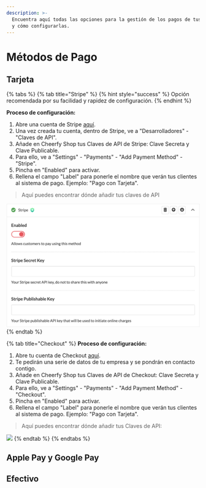 ```yaml
---
description: >-
  Encuentra aquí todas las opciones para la gestión de los pagos de tus clientes
  y cómo configurarlas.
---
```


# Métodos de Pago

## Tarjeta

{% tabs %}
{% tab title="Stripe" %}
{% hint style="success" %}
Opción recomendada por su facilidad y rapidez de configuración.
{% endhint %}

**Proceso de configuración:**

1. Abre una cuenta de Stripe [aquí](https://dashboard.stripe.com/register).
2. Una vez creada tu cuenta, dentro de Stripe, ve a "Desarrolladores" - "Claves de API".
3. Añade en Cheerfy Shop tus Claves de API de Stripe: Clave Secreta y Clave Publicable.
4. Para ello, ve a "Settings" - "Payments" - "Add Payment Method" - "Stripe".
5. Pincha en "Enabled" para activar.
6. Rellena el campo "Label" para ponerle el nombre que verán tus clientes al sistema de pago. Ejemplo: "Pago con Tarjeta".

> Aquí puedes encontrar dónde añadir tus claves de API

![](../.gitbook/assets/image%20%2827%29.png)
{% endtab %}

{% tab title="Checkout" %}
**Proceso de configuración:**

1. Abre tu cuenta de Checkout [aquí](https://go.checkout.com/variants/es/connected-payments?creative=504908625344&keyword=checkout%20espa%C3%B1a&matchtype=e&network=g&device=c&utm_campaign=gl_always_on_ggl&utm_source=google&utm_medium=paid_search&utm_term=checkout%20espa%C3%B1a&gclid=Cj0KCQjwmIuDBhDXARIsAFITC_5t5B8geww2r3MAdntB9TWgkVfZHYQwaQl1GZPVP3YOkfm-o458adUaAsayEALw_wcB).
2. Te pedirán una serie de datos de tu empresa y se pondrán en contacto contigo.
3. Añade en Cheerfy Shop tus Claves de API de Checkout: Clave Secreta y Clave Publicable.
4. Para ello, ve a "Settings" - "Payments" - "Add Payment Method" - "Checkout".
5. Pincha en "Enabled" para activar.
6. Rellena el campo "Label" para ponerle el nombre que verán tus clientes al sistema de pago. Ejemplo: "Pago con Tarjeta".

> Aquí puedes encontrar dónde añadir tus Claves de API:

![](../.gitbook/assets/image%20%2835%29.png)
{% endtab %}
{% endtabs %}

## Apple Pay y Google Pay



## Efectivo

